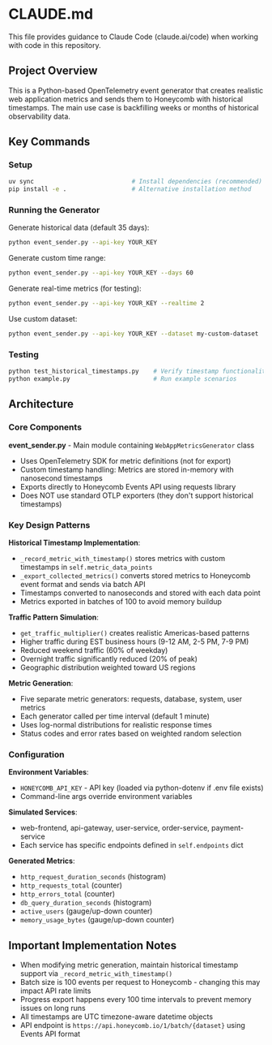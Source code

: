 # CLAUDE.md

This file provides guidance to Claude Code (claude.ai/code) when working with code in this repository.

## Project Overview

This is a Python-based OpenTelemetry event generator that creates realistic web application metrics and sends them to Honeycomb with historical timestamps. The main use case is backfilling weeks or months of historical observability data.

## Key Commands

### Setup
```bash
uv sync                           # Install dependencies (recommended)
pip install -e .                  # Alternative installation method
```

### Running the Generator

Generate historical data (default 35 days):
```bash
python event_sender.py --api-key YOUR_KEY
```

Generate custom time range:
```bash
python event_sender.py --api-key YOUR_KEY --days 60
```

Generate real-time metrics (for testing):
```bash
python event_sender.py --api-key YOUR_KEY --realtime 2
```

Use custom dataset:
```bash
python event_sender.py --api-key YOUR_KEY --dataset my-custom-dataset
```

### Testing
```bash
python test_historical_timestamps.py    # Verify timestamp functionality
python example.py                       # Run example scenarios
```

## Architecture

### Core Components

**event_sender.py** - Main module containing `WebAppMetricsGenerator` class
- Uses OpenTelemetry SDK for metric definitions (not for export)
- Custom timestamp handling: Metrics are stored in-memory with nanosecond timestamps
- Exports directly to Honeycomb Events API using requests library
- Does NOT use standard OTLP exporters (they don't support historical timestamps)

### Key Design Patterns

**Historical Timestamp Implementation**:
- `_record_metric_with_timestamp()` stores metrics with custom timestamps in `self.metric_data_points`
- `_export_collected_metrics()` converts stored metrics to Honeycomb event format and sends via batch API
- Timestamps converted to nanoseconds and stored with each data point
- Metrics exported in batches of 100 to avoid memory buildup

**Traffic Pattern Simulation**:
- `get_traffic_multiplier()` creates realistic Americas-based patterns
- Higher traffic during EST business hours (9-12 AM, 2-5 PM, 7-9 PM)
- Reduced weekend traffic (60% of weekday)
- Overnight traffic significantly reduced (20% of peak)
- Geographic distribution weighted toward US regions

**Metric Generation**:
- Five separate metric generators: requests, database, system, user metrics
- Each generator called per time interval (default 1 minute)
- Uses log-normal distributions for realistic response times
- Status codes and error rates based on weighted random selection

### Configuration

**Environment Variables**:
- `HONEYCOMB_API_KEY` - API key (loaded via python-dotenv if .env file exists)
- Command-line args override environment variables

**Simulated Services**:
- web-frontend, api-gateway, user-service, order-service, payment-service
- Each service has specific endpoints defined in `self.endpoints` dict

**Generated Metrics**:
- `http_request_duration_seconds` (histogram)
- `http_requests_total` (counter)
- `http_errors_total` (counter)
- `db_query_duration_seconds` (histogram)
- `active_users` (gauge/up-down counter)
- `memory_usage_bytes` (gauge/up-down counter)

## Important Implementation Notes

- When modifying metric generation, maintain historical timestamp support via `_record_metric_with_timestamp()`
- Batch size is 100 events per request to Honeycomb - changing this may impact API rate limits
- Progress export happens every 100 time intervals to prevent memory issues on long runs
- All timestamps are UTC timezone-aware datetime objects
- API endpoint is `https://api.honeycomb.io/1/batch/{dataset}` using Events API format
